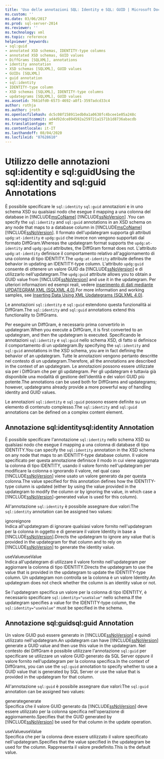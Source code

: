 ```yaml
---
title: 'Uso delle annotazioni SQL: Identity e SQL: GUID | Microsoft Docs'
ms.custom: ''
ms.date: 03/06/2017
ms.prod: sql-server-2014
ms.reviewer: ''
ms.technology: xml
ms.topic: reference
helpviewer_keywords:
- sql:guid
- annotated XSD schemas, IDENTITY-type columns
- annotated XSD schemas, GUID values
- DiffGrams [SQLXML], annotations
- identity annotation
- XSD schemas [SQLXML], GUID values
- GUIDs [SQLXML]
- guid annotation
- sql:identity
- IDENTITY-type column
- XSD schemas [SQLXML], IDENTITY-type columns
- updategrams [SQLXML], GUID values
ms.assetid: 7661dfd0-6573-4692-a8f1-3597adcd33c4
author: rothja
ms.author: jroth
ms.openlocfilehash: dc5c08f158911edb0a1a0638fc4bcee1e05a248c
ms.sourcegitcommit: ad4d92dce894592a259721a1571b1d8736abacdb
ms.translationtype: MT
ms.contentlocale: it-IT
ms.lasthandoff: 08/04/2020
ms.locfileid: "87628610"
---
```

# <a name="using-the-sqlidentity-and-sqlguid-annotations"></a><span data-ttu-id="f19e0-102">Utilizzo delle annotazioni sql:identity e sql:guid</span><span class="sxs-lookup"><span data-stu-id="f19e0-102">Using the sql:identity and sql:guid Annotations</span></span>
  <span data-ttu-id="f19e0-103">È possibile specificare le `sql:identity` `sql:guid` annotazioni e in uno schema XSD su qualsiasi nodo che esegue il mapping a una colonna del database in [!INCLUDE[msCoName](../../includes/msconame-md.md)] [!INCLUDE[ssNoVersion](../../includes/ssnoversion-md.md)] .</span><span class="sxs-lookup"><span data-stu-id="f19e0-103">You can specify the `sql:identity` and `sql:guid` annotations in an XSD schema on any node that maps to a database column in [!INCLUDE[msCoName](../../includes/msconame-md.md)] [!INCLUDE[ssNoVersion](../../includes/ssnoversion-md.md)].</span></span> <span data-ttu-id="f19e0-104">Il formato dell'updategram supporta gli attributi `updg:at-identity` e `updg:guid` che invece non vengono supportati dal formato DiffGram.</span><span class="sxs-lookup"><span data-stu-id="f19e0-104">Whereas the updategram format supports the `updg:at-identity` and `updg:guid` attributes, the DiffGram format does not.</span></span> <span data-ttu-id="f19e0-105">L'attributo `updg:at-identity` definisce il comportamento relativo all'aggiornamento di una colonna di tipo IDENTITY.</span><span class="sxs-lookup"><span data-stu-id="f19e0-105">The `updg:at-identity` attribute defines the behavior in updating an IDENTITY-type column.</span></span> <span data-ttu-id="f19e0-106">L'attributo `updg:guid` consente di ottenere un valore GUID da [!INCLUDE[ssNoVersion](../../includes/ssnoversion-md.md)] e di utilizzarlo nell'updategram.</span><span class="sxs-lookup"><span data-stu-id="f19e0-106">The `updg:guid` attribute allows you to obtain a GUID value from [!INCLUDE[ssNoVersion](../../includes/ssnoversion-md.md)] and use it in the updategram.</span></span> <span data-ttu-id="f19e0-107">Per ulteriori informazioni ed esempi reali, vedere [inserimento di dati mediante UPDATEGRAM XML &#40;SQLXML 4,0&#41;](../sqlxml-annotated-xsd-schemas-xpath-queries/updategrams/inserting-data-using-xml-updategrams-sqlxml-4-0.md).</span><span class="sxs-lookup"><span data-stu-id="f19e0-107">For more information and working samples, see [Inserting Data Using XML Updategrams &#40;SQLXML 4.0&#41;](../sqlxml-annotated-xsd-schemas-xpath-queries/updategrams/inserting-data-using-xml-updategrams-sqlxml-4-0.md).</span></span>  
  
 <span data-ttu-id="f19e0-108">Le annotazioni `sql:identity` e `sql:guid` estendono questa funzionalità ai DiffGram.</span><span class="sxs-lookup"><span data-stu-id="f19e0-108">The `sql:identity` and `sql:guid` annotations extend this functionality to DiffGrams.</span></span>  
  
 <span data-ttu-id="f19e0-109">Per eseguire un DiffGram, è necessario prima convertirlo in updategram.</span><span class="sxs-lookup"><span data-stu-id="f19e0-109">When you execute a DiffGram, it is first converted to an updategram, and then the updategram is executed.</span></span> <span data-ttu-id="f19e0-110">Specificando le annotazioni `sql:identity` e `sql:guid` nello schema XSD, di fatto si definisce il comportamento di un updategram.</span><span class="sxs-lookup"><span data-stu-id="f19e0-110">By specifying the `sql:identity` and `sql:guid` annotations in the XSD schema, you are in fact defining the behavior of an updategram.</span></span> <span data-ttu-id="f19e0-111">Tutte le annotazioni vengono pertanto descritte nel contesto di un updategram.</span><span class="sxs-lookup"><span data-stu-id="f19e0-111">Therefore, all the annotations are described in the context of an updategram.</span></span> <span data-ttu-id="f19e0-112">Le annotazioni possono essere utilizzate sia per i DiffGram che per gli updategram. Per gli updategram è tuttavia già disponibile una modalità di gestione dell'identità e dei valori GUID più potente.</span><span class="sxs-lookup"><span data-stu-id="f19e0-112">The annotations can be used both for DiffGrams and updategrams; however, updategrams already provide a more powerful way of handling identity and GUID values.</span></span>  
  
 <span data-ttu-id="f19e0-113">Le annotazioni `sql:identity` e `sql:guid` possono essere definite su un elemento di contenuto complesso.</span><span class="sxs-lookup"><span data-stu-id="f19e0-113">The `sql:identity` and `sql:guid` annotations can be defined on a complex content element.</span></span>  
  
## <a name="sqlidentity-annotation"></a><span data-ttu-id="f19e0-114">Annotazione sql:identity</span><span class="sxs-lookup"><span data-stu-id="f19e0-114">sql:identity Annotation</span></span>  
 <span data-ttu-id="f19e0-115">È possibile specificare l'annotazione `sql:identity` nello schema XSD su qualsiasi nodo che esegue il mapping a una colonna di database di tipo IDENTITY.</span><span class="sxs-lookup"><span data-stu-id="f19e0-115">You can specify the `sql:identity` annotation in the XSD schema on any node that maps to an IDENTITY-type database column.</span></span> <span data-ttu-id="f19e0-116">Il valore specificato per questa annotazione definisce il modo in cui viene aggiornata la colonna di tipo IDENTITY, usando il valore fornito nell'updategram per modificare la colonna o ignorando il valore, nel qual caso [!INCLUDE[ssNoVersion](../../includes/ssnoversion-md.md)] viene usato un valore generato da per questa colonna.</span><span class="sxs-lookup"><span data-stu-id="f19e0-116">The value specified for this annotation defines how the IDENTITY-type column is updated (either by using the value provided in the updategram to modify the column or by ignoring the value, in which case a [!INCLUDE[ssNoVersion](../../includes/ssnoversion-md.md)]-generated value is used for this column).</span></span>  
  
 <span data-ttu-id="f19e0-117">All'annotazione `sql:identity` è possibile assegnare due valori:</span><span class="sxs-lookup"><span data-stu-id="f19e0-117">The `sql:identity` annotation can be assigned two values:</span></span>  
  
 <span data-ttu-id="f19e0-118">ignore</span><span class="sxs-lookup"><span data-stu-id="f19e0-118">ignore</span></span>  
 <span data-ttu-id="f19e0-119">Indica all'updategram di ignorare qualsiasi valore fornito nell'updategram per la colonna in oggetto e di generare il valore Identity in base a [!INCLUDE[ssNoVersion](../../includes/ssnoversion-md.md)].</span><span class="sxs-lookup"><span data-stu-id="f19e0-119">Directs the updategram to ignore any value that is provided in the updategram for that column and to rely on [!INCLUDE[ssNoVersion](../../includes/ssnoversion-md.md)] to generate the identity value.</span></span>  
  
 <span data-ttu-id="f19e0-120">useValue</span><span class="sxs-lookup"><span data-stu-id="f19e0-120">useValue</span></span>  
 <span data-ttu-id="f19e0-121">Indica all'updategram di utilizzare il valore fornito nell'updategram per aggiornare la colonna di tipo IDENTITY.</span><span class="sxs-lookup"><span data-stu-id="f19e0-121">Directs the updategram to use the value that is provided in the updategram to update the IDENTITY-type column.</span></span> <span data-ttu-id="f19e0-122">Un updategram non controlla se la colonna è un valore Identity.</span><span class="sxs-lookup"><span data-stu-id="f19e0-122">An updategram does not check whether the column is an identity value or not.</span></span>  
  
 <span data-ttu-id="f19e0-123">Se l'updategram specifica un valore per la colonna di tipo IDENTITY, è necessario specificare `sql:identity="useValue"` nello schema.</span><span class="sxs-lookup"><span data-stu-id="f19e0-123">If the updategram specifies a value for the IDENTITY-type column, the `sql:identity="useValue"` must be specified in the schema.</span></span>  
  
## <a name="sqlguid-annotation"></a><span data-ttu-id="f19e0-124">Annotazione sql:guid</span><span class="sxs-lookup"><span data-stu-id="f19e0-124">sql:guid Annotation</span></span>  
 <span data-ttu-id="f19e0-125">Un valore GUID può essere generato in [!INCLUDE[ssNoVersion](../../includes/ssnoversion-md.md)] e quindi utilizzato nell'updategram.</span><span class="sxs-lookup"><span data-stu-id="f19e0-125">An updategram can have [!INCLUDE[ssNoVersion](../../includes/ssnoversion-md.md)] generate a GUID value and then use this value in the updategram.</span></span> <span data-ttu-id="f19e0-126">Nel contesto dei DiffGram è possibile utilizzare l'annotazione `sql:guid` per specificare se utilizzare un valore GUID generato da SQL Server oppure il valore fornito nell'updategram per la colonna specifica.</span><span class="sxs-lookup"><span data-stu-id="f19e0-126">In the context of DiffGrams, you can use the `sql:guid` annotation to specify whether to use a GUID value that is generated by SQL Server or use the value that is provided in the updategram for that column.</span></span>  
  
 <span data-ttu-id="f19e0-127">All'annotazione `sql:guid` è possibile assegnare due valori:</span><span class="sxs-lookup"><span data-stu-id="f19e0-127">The `sql:guid` annotation can be assigned two values:</span></span>  
  
 <span data-ttu-id="f19e0-128">generate</span><span class="sxs-lookup"><span data-stu-id="f19e0-128">generate</span></span>  
 <span data-ttu-id="f19e0-129">Specifica che il valore GUID generato da [!INCLUDE[ssNoVersion](../../includes/ssnoversion-md.md)] deve essere utilizzato per la colonna specifica nell'operazione di aggiornamento.</span><span class="sxs-lookup"><span data-stu-id="f19e0-129">Specifies that the GUID generated by [!INCLUDE[ssNoVersion](../../includes/ssnoversion-md.md)] be used for that column in the update operation.</span></span>  
  
 <span data-ttu-id="f19e0-130">useValue</span><span class="sxs-lookup"><span data-stu-id="f19e0-130">useValue</span></span>  
 <span data-ttu-id="f19e0-131">Specifica che per la colonna deve essere utilizzato il valore specificato nell'updategram.</span><span class="sxs-lookup"><span data-stu-id="f19e0-131">Specifies that the value specified in the updategram be used for the column.</span></span> <span data-ttu-id="f19e0-132">Rappresenta il valore predefinito.</span><span class="sxs-lookup"><span data-stu-id="f19e0-132">This is the default value.</span></span>  
  
  
